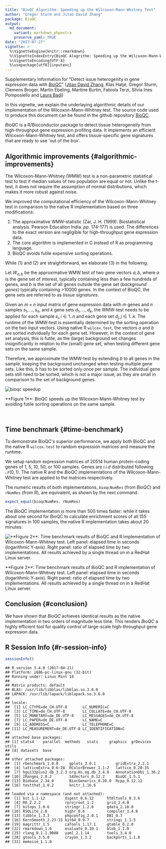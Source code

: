 ```yaml
---
title: "BioQC Algorithm: Speeding up the Wilcoxon-Mann-Whitney Test"
author: "Gregor Sturm and Jitao David Zhang"
package: BioQC
output: 
  md_document:
    variant: markdown_phpextra
    preserve_yaml: TRUE
date: "2017-07-27"
vignette: >
  %\VignetteEngine{knitr::rmarkdown}
  %\VignetteIndexEntry{BioQC Alogrithm: Speeding up the Wilcoxon-Mann-Whitney Test}
  %\VignetteEncoding{UTF-8}
  %\usepackage[utf8]{inputenc}
---
```


Supplementary Information for "Detect issue heterogenity in gene
expression data with [*BioQC*](https://github.com/Accio/BioQC)" ([Jitao
David Zhang](mailto:jitao_david.zhang@roche.com), Klas Hatje, Gregor
Sturm, Clemens Broger, Martin Ebeling, Martine Burtin, Fabiola Terzi,
Silvia Ines Pomposiello and [Laura Badi](laura.badi@roche.com))

In this vignette, we explain the underlaying algorithmic details of our
implementation of the Wilcoxon-Mann-Whitney test. The source code used
to produce this document can be found in the github repository
[BioQC](https://github.com/Accio/BioQC/vignettes).

*BioQC* is a R/Bioconductor package to detect tissue heterogeneity from
high-throughput gene expression profiling data. It implements an
efficient Wilcoxon-Mann-Whitney test, and offers tissue-specific gene
signatures that are ready to use 'out of the box'.

Algorithmic improvements {#algorithmic-improvements}
------------------------

The Wilcoxon-Mann-Whitney (WMW) test is a non-parametric statistical
test to test if median values of two population are equal or not. Unlike
the t-test, it does not require the assumption of normal distributions,
which makes it more robust against noise.

We improved the computational efficiency of the Wilcoxon-Mann-Whitney
test in comparison to the native R implementation based on three
modifications:

1.  The approximative WMW-statistic (Zar, J. H. (1999).
    Biostatistical analysis. Pearson Education India. *pp.* 174-177)
    is used. The differences to the exact version are negligible for
    high-throughput gene expression data.
2.  The core algorithm is implemented in C instead of R as
    programming language.
3.  BioQC avoids futile expensive sorting operations.

While (1) and (2) are straightforward, we elaborate (3) in the
following.

Let *W*<sub>*a*, *b*</sub> be the approximative WMW test of two gene
vectors *a*, *b*, where *a* is the gene set of interest, typically
containing less than a few hundreds of genes, and *b* is the set of all
genes outside the gene set (*background genes*) typically containing
&gt;10000 genes. In the context of BioQC, the gene sets are referred to
as *tissue signatures*.

Given an *m* × *n* input matrix of gene expression data with *m* genes
and *n* samples *s*<sub>1</sub>, …, *s*<sub>*n*</sub>, and *k* gene sets
*d*<sub>1</sub>, …, *d*<sub>*k*</sub>, the WMW-test needs to be applied
for each sample *s*<sub>*i*</sub>, *i* ∈ 1..*n* and each gene set
*d*<sub>*j*</sub>, *j* ∈ 1..*k*. The runtime of the WMW-test is
essentially determined by the sorting operation on the two input
vectors. Using native R `wilcox.test`, the vectors *a* and *b* are
sorted individually for each gene set. However, in the context of gene
set analysis, this is futile, as the (large) background set changes
insignificantly in relation to the (small) gene set, when testing
different gene sets on the same sample.

Therefore, we approximate the WMW-test by extending *b* to all genes in
the sample, keeping the background unchanged when testing multiple gene
sets. Like this, *b* has to be sorted only once per sample. The
individual gene sets still need to be sorted, which is not a major
issue, as they are small in comparison to the set of background genes.

<img src="bioqc-efficiency_files/wmw-speedup.svg" style="display:block; margin: auto" alt="bioqc speedup" />
<p markdown="1" class="caption">
**Figure 1**: BioQC speeds up the Wilcoxon-Mann-Whitney test by avoiding
futile sorting operations on the same sample.
</p>
 

Time benchmark {#time-benchmark}
--------------

To demonstrate BioQC's superior performance, we apply both BioQC and the
native R `wilcox.test` to random expression matrices and measure the
runtime.

We setup random expression matrices of 20514 human protein-coding genes
of 1, 5, 10, 50, or 100 samples. Genes are *i*.*i*.*d* distributed
following 𝒩(0, 1). The native R and the *BioQC* implementations of the
Wilcoxon-Mann-Whitney test are applied to the matrices respectively.

The numeric results of both implementations, `bioqcNumRes` (from
*BioQC*) and `rNumRes` (from *R*), are equivalent, as shown by the next
command.

~~~~ r
expect_equal(bioqcNumRes, rNumRes)
~~~~

The *BioQC* implementation is more than 500 times faster: while it takes
about one second for BioQC to calculate enrichment scores of all 155
signatures in 100 samples, the native R implementation takes about 20
minutes:

<img src="bioqc-efficiency_files/figure-markdown_phpextra/time_benchmark_vis-1.svg" alt="**Figure 2**: Time benchmark results of BioQC and R implementation of Wilcoxon-Mann-Whitney test. Left panel: elapsed time in seconds (logarithmic Y-axis). Right panel: ratio of elapsed time by two implementations. All results achieved by a single thread on in a RedHat Linux server." style="display:block; margin: auto" />
<p markdown="1" class="caption">
**Figure 2**: Time benchmark results of BioQC and R implementation of
Wilcoxon-Mann-Whitney test. Left panel: elapsed time in seconds
(logarithmic Y-axis). Right panel: ratio of elapsed time by two
implementations. All results achieved by a single thread on in a RedHat
Linux server.
</p>

Conclusion {#conclusion}
----------

We have shown that *BioQC* achieves identical results as the native
implementation in two orders of magnitude less time. This renders
*BioQC* a highly efficient tool for quality control of large-scale
high-throughput gene expression data.

R Session Info {#r-session-info}
--------------

~~~~ r
sessionInfo()
~~~~

    ## R version 3.4.0 (2017-04-21)
    ## Platform: i686-pc-linux-gnu (32-bit)
    ## Running under: Linux Mint 18
    ## 
    ## Matrix products: default
    ## BLAS: /usr/lib/libblas/libblas.so.3.6.0
    ## LAPACK: /usr/lib/lapack/liblapack.so.3.6.0
    ## 
    ## locale:
    ##  [1] LC_CTYPE=de_CH.UTF-8       LC_NUMERIC=C              
    ##  [3] LC_TIME=de_CH.UTF-8        LC_COLLATE=de_CH.UTF-8    
    ##  [5] LC_MONETARY=de_DE.UTF-8    LC_MESSAGES=de_CH.UTF-8   
    ##  [7] LC_PAPER=de_DE.UTF-8       LC_NAME=C                 
    ##  [9] LC_ADDRESS=C               LC_TELEPHONE=C            
    ## [11] LC_MEASUREMENT=de_DE.UTF-8 LC_IDENTIFICATION=C       
    ## 
    ## attached base packages:
    ## [1] stats4    parallel  methods   stats     graphics  grDevices utils    
    ## [8] datasets  base     
    ## 
    ## other attached packages:
    ##  [1] rbenchmark_1.0.0     gplots_3.0.1         gridExtra_2.2.1     
    ##  [4] latticeExtra_0.6-28  RColorBrewer_1.1-2   lattice_0.20-35     
    ##  [7] hgu133plus2.db_3.2.3 org.Hs.eg.db_3.4.0   AnnotationDbi_1.36.2
    ## [10] IRanges_2.8.2        S4Vectors_0.12.2     BioQC_1.5.1         
    ## [13] Biobase_2.34.0       BiocGenerics_0.20.0  Rcpp_0.12.12        
    ## [16] testthat_1.0.2       knitr_1.16.6        
    ## 
    ## loaded via a namespace (and not attached):
    ##  [1] bit_1.1-12         digest_0.6.12      htmltools_0.3.6   
    ##  [4] R6_2.2.2           rprojroot_1.2      grid_3.4.0        
    ##  [7] bitops_1.0-6       stringr_1.2.0      gdata_2.18.0      
    ## [10] RSQLite_2.0        highr_0.6          compiler_3.4.0    
    ## [13] tibble_1.3.3       pkgconfig_2.0.1    DBI_0.7           
    ## [16] KernSmooth_2.23-15 bit64_0.9-7        stringi_1.1.5     
    ## [19] magrittr_1.5       caTools_1.17.1     gtable_0.2.0      
    ## [22] rmarkdown_1.6      evaluate_0.10.1    blob_1.1.0        
    ## [25] rlang_0.1.1.9000   yaml_2.1.14        tools_3.4.0       
    ## [28] gtools_3.5.0       crayon_1.3.2       backports_1.1.0   
    ## [31] memoise_1.1.0
